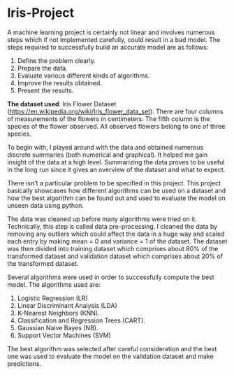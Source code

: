 # Iris-Project

A machine learning project is certainly not linear and involves numerous steps which if not implemented carefully, could result in a bad model.
The steps required to successfully build an accurate model are as follows:

1. Define the problem clearly.
2. Prepare the data.
3. Evaluate various different kinds of algorithms.
4. Improve the results obtained.
5. Present the results.

**The dataset used**: Iris Flower Dataset (https://en.wikipedia.org/wiki/Iris_flower_data_set). 
There are four columns of measurements of the flowers in centimeters. The fifth column is the species of the flower observed. All observed flowers 
belong to one of three species.

To begin with, I played around with the data and obtained numerous discrete summaries (both numerical and 
graphical). It helped me gain insight of the data at a high level. Summarizing the data proves to be useful in the long run since it gives an 
overview of the dataset and what to expect.

There isn't a particular problem to be specified in this project. This project basically showcases how different algorithms can be used on a dataset 
and how the best algorithm can be found out and used to evaluate the model on unseen data using python.

The data was cleaned up before many algorithms were tried on it. Technically, this step is called data pre-processing. I cleaned the data by removing 
any outliers which could affect the data in a huge way and scaled each entry by making mean = 0 and variance = 1 of the dataset. The dataset was then 
divided into training dataset which comprises about 80% of the transformed dataset and validation dataset which comprises about 20% of the 
transformed dataset.

Several algorithms were used in order to successfully compute the best model. The algorithms used are:
  1. Logistic Regression (LR)
  2. Linear Discriminant Analysis (LDA)
  3. K-Nearest Neighbors (KNN).
  4. Classification and Regression Trees (CART).
  5. Gaussian Naive Bayes (NB).
  6. Support Vector Machines (SVM)

The best algorithm was selected after careful consideration and the best one was used to evaluate the model on the validation dataset and make 
predictions.
